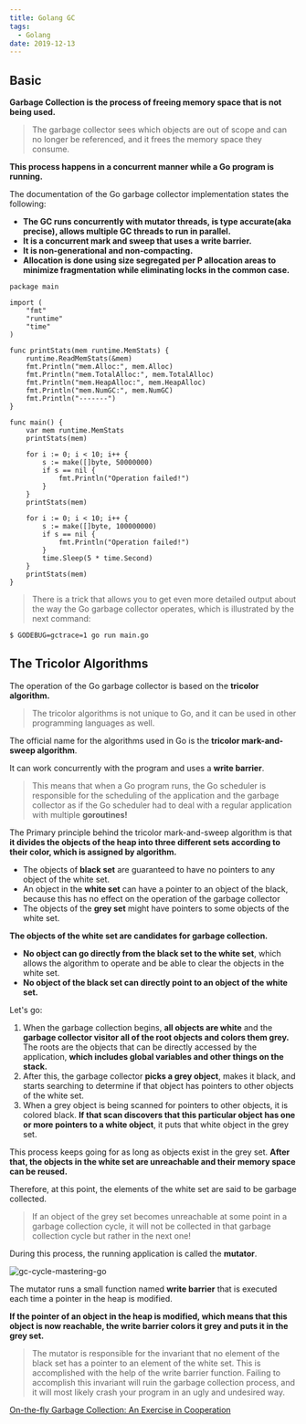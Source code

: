 ```yaml
---
title: Golang GC
tags:
  - Golang
date: 2019-12-13
---
```


## Basic

**Garbage Collection is the process of freeing memory space that is not being used.**

> The garbage collector sees which objects are out of scope and can no longer be referenced, and it frees the memory space they consume.

**This process happens in a concurrent manner while a Go program is running.**

The documentation of the Go garbage collector implementation states the following:

- **The GC runs concurrently with mutator threads, is type accurate(aka precise), allows multiple GC threads to run in parallel.**
- **It is a concurrent mark and sweep that uses a write barrier.**
- **It is non-generational and non-compacting.**
- **Allocation is done using size segregated per P allocation areas to minimize fragmentation while eliminating locks in the common case.**

```golang
package main

import (
    "fmt"
    "runtime"
    "time"
)

func printStats(mem runtime.MemStats) {
    runtime.ReadMemStats(&mem)
    fmt.Println("mem.Alloc:", mem.Alloc)
    fmt.Println("mem.TotalAlloc:", mem.TotalAlloc)
    fmt.Println("mem.HeapAlloc:", mem.HeapAlloc)
    fmt.Println("mem.NumGC:", mem.NumGC)
    fmt.Println("-------")
}

func main() {
    var mem runtime.MemStats
    printStats(mem)

    for i := 0; i < 10; i++ {
        s := make([]byte, 50000000)
        if s == nil {
            fmt.Println("Operation failed!")
        }
    }
    printStats(mem)

    for i := 0; i < 10; i++ {
        s := make([]byte, 100000000)
        if s == nil {
            fmt.Println("Operation failed!")
        }
        time.Sleep(5 * time.Second)
    }
    printStats(mem)
}
```

> There is a trick that allows you to get even more detailed output about the way the Go garbage collector operates, which is illustrated by the next command:

```sh
$ GODEBUG=gctrace=1 go run main.go
```

## The Tricolor Algorithms

The operation of the Go garbage collector is based on the **tricolor algorithm.**

> The tricolor algorithms is not unique to Go, and it can be used in other programming languages as well.

The official name for the algorithms used in Go is the **tricolor mark-and-sweep algorithm**.

It can work concurrently with the program and uses a **write barrier**.

> This means that when a Go program runs, the Go scheduler is responsible for the scheduling of the application and the garbage collector as if the Go scheduler had to deal with a regular application with multiple **goroutines!**

The Primary principle behind the tricolor mark-and-sweep algorithm is that **it divides the objects of the heap into three different sets according to their color, which is assigned by algorithm.**

- The objects of **black set** are guaranteed to have no pointers to any object of the white set.
- An object in the **white set** can have a pointer to an object of the black, because this has no effect on the operation of the garbage collector
- The objects of the **grey set** might have pointers to some objects of the white set.

**The objects of the white set are candidates for garbage collection.**

- **No object can go directly from the black set to the white set**, which allows the algorithm to operate and be able to clear the objects in the white set.
- **No object of the black set can directly point to an object of the white set.**

Let's go:

1. When the garbage collection begins, **all objects are white** and the **garbage collector visitor all of the root objects and colors them grey.** The roots are the objects that can be directly accessed by the application, **which includes global variables and other things on the stack.**
2. After this, the garbage collector **picks a grey object**, makes it black, and starts searching to determine if that object has pointers to other objects of the white set.
3. When a grey object is being scanned for pointers to other objects, it is colored black. **If that scan discovers that this particular object has one or more pointers to a white object**, it puts that white object in the grey set.

This process keeps going for as long as objects exist in the grey set. **After that, the objects in the white set are unreachable and their memory space can be reused.**

Therefore, at this point, the elements of the white set are said to be garbage collected.

> If an object of the grey set becomes unreachable at some point in a garbage collection cycle, it will not be collected in that garbage collection cycle but rather in the next one!

During this process, the running application is called the **mutator**.

![gc-cycle-mastering-go](https://sherlockblaze.com/resources/img/golang/gc-cycle-mastering-go.png)

The mutator runs a small function named **write barrier** that is executed each time a pointer in the heap is modified.

**If the pointer of an object in the heap is modified, which means that this object is now reachable, the write barrier colors it grey and puts it in the grey set.**

> The mutator is responsible for the invariant that no element of the black set has a pointer to an element of the white set. This is accomplished with the help of the write barrier function. Failing to accomplish this invariant will ruin the garbage collection process, and it will most likely crash your program in an ugly and undesired way.

[On-the-fly Garbage Collection: An Exercise in Cooperation](https://sherlockblaze.com/resources/file/golang/on-the-fly-gc.pdf)